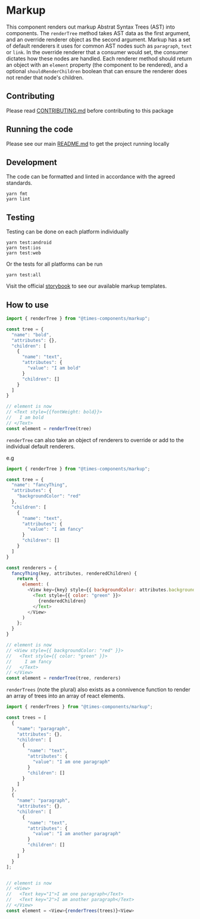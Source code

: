 # Markup

This component renders out markup Abstrat Syntax Trees (AST) into components.
The `renderTree` method takes AST data as the first argument, and an override
renderer object as the second argument. Markup has a set of default renderers it
uses for common AST nodes such as `paragraph`, `text` or `link`. In the override
renderer that a consumer would set, the consumer dictates how these nodes are
handled. Each renderer method should return an object with an `element` property
(the component to be rendered), and a optional `shouldRenderChildren` boolean
that can ensure the renderer does not render that node's children.

## Contributing

Please read [CONTRIBUTING.md](./CONTRIBUTING.md) before contributing to this
package

## Running the code

Please see our main [README.md](../README.md) to get the project running locally

## Development

The code can be formatted and linted in accordance with the agreed standards.

```
yarn fmt
yarn lint
```

## Testing

Testing can be done on each platform individually

```
yarn test:android
yarn test:ios
yarn test:web
```

Or the tests for all platforms can be run

```
yarn test:all
```

Visit the official
[storybook](http://components.thetimes.co.uk/?knob-Size%20of%20ad%20placeholder%3A=default&selectedKind=Composed%2FMarkup&selectedStory=Multiple%20paragraphs&full=0&addons=1&stories=1&panelRight=0&addonPanel=storybooks%2Fstorybook-addon-knobs)
to see our available markup templates.

## How to use

```js
import { renderTree } from "@times-components/markup";

const tree = {
  "name": "bold",
  "attributes": {},
  "children": [
    {
      "name": "text",
      "attributes": {
        "value": "I am bold"
      }
      "children": []
    }
  ]
}

// element is now
// <Text style={{fontWeight: bold}}>
//   I am bold
// </Text>
const element = renderTree(tree)
```

`renderTree` can also take an object of renderers to override or add to the
individual default renderers.

e.g

```js
import { renderTree } from "@times-components/markup";

const tree = {
  "name": "fancyThing",
  "attributes": {
    "backgroundColor": "red"
  },
  "children": [
    {
      "name": "text",
      "attributes": {
        "value": "I am fancy"
      }
      "children": []
    }
  ]
}

const renderers = {
  fancyThing(key, attributes, renderedChildren) {
    return {
      element: (
        <View key={key} style={{ backgroundColor: attributes.backgroundColor }}>
          <Text style={{ color: "green" }}>
            {renderedChildren}
          </Text>
        </View>
      )
    };
  }
}

// element is now
// <View style={{ backgroundColor: "red" }}>
//   <Text style={{ color: "green" }}>
//     I am fancy
//   </Text>
// </View>
const element = renderTree(tree, renderers)
```

`renderTrees` (note the plural) also exists as a connivence function to render
an array of trees into an array of react elements.

```js
import { renderTrees } from "@times-components/markup";

const trees = [
  {
    "name": "paragraph",
    "attributes": {},
    "children": [
      {
        "name": "text",
        "attributes": {
          "value": "I am one paragraph"
        }
        "children": []
      }
    ]
  },
  {
    "name": "paragraph",
    "attributes": {},
    "children": [
      {
        "name": "text",
        "attributes": {
          "value": "I am another paragraph"
        }
        "children": []
      }
    ]
  }
];


// element is now
// <View>
//   <Text key="1">I am one paragraph</Text>
//   <Text key="2">I am another paragraph</Text>
// </View>
const element = <View>{renderTrees(trees)}<View>
```
